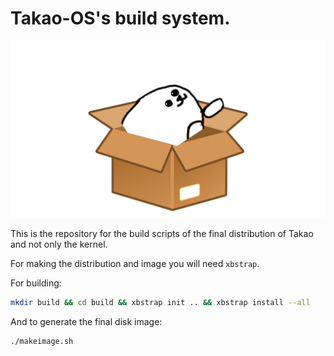 # Takao-OS's build system.

![Banner](banner.png)

This is the repository for the build scripts of the final distribution of
Takao and not only the kernel.

For making the distribution and image you will need `xbstrap`.

For building:

```bash
mkdir build && cd build && xbstrap init .. && xbstrap install --all
```

And to generate the final disk image:

```bash
./makeimage.sh
```
